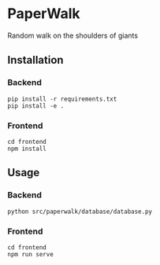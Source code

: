 # PaperWalk
Random walk on the shoulders of giants

## Installation
### Backend
```
pip install -r requirements.txt
pip install -e .
```

### Frontend
```
cd frontend
npm install
```

## Usage
### Backend
```
python src/paperwalk/database/database.py
```

### Frontend
```
cd frontend
npm run serve
```